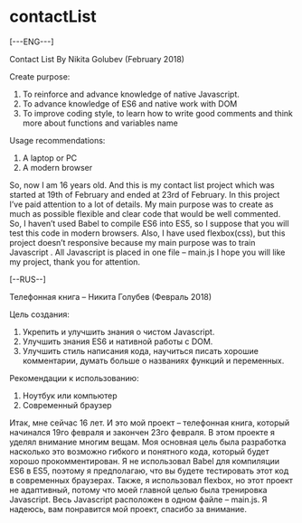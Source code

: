 # contactList
[---ENG---]

Contact List By Nikita Golubev (February 2018)

Create purpose:
1)	To reinforce and advance knowledge of native Javascript.
2)	To advance knowledge of ES6 and native work with DOM
3)	To improve coding style, to learn how to write good comments and think more about functions and variables name

Usage recommendations:
1)	A laptop or PC
2)	A modern browser

So, now I am 16 years old. And this is my contact list project which was started at 19th of  February and ended at 23rd of February. 
In this project I’ve paid attention to a lot of details. My main purpose was to create as much as possible flexible and clear code that would be well commented.
So, I haven’t used Babel to compile ES6 into ES5, so I suppose that you will test this code in modern browsers. Also, I have used flexbox(css), but this project doesn’t  responsive because my main purpose was to train Javascript . 
All Javascript is placed in one file – main.js
I hope you will like my project, thank you for attention. 

[--RUS--]

Телефонная книга – Никита Голубев
(Февраль 2018)

Цель создания:
1)	Укрепить и улучшить знания о чистом Javascript.
2)	Улучшить знания ES6 и нативной работы с DOM.
3)	Улучшить стиль написания кода, научиться писать хорошие комментарии, думать больше о названиях функций и переменных.

Рекомендации к использованию:
1)	Ноутбук или компьютер
2)	Современный браузер

Итак, мне сейчас 16 лет. И это мой проект – телефонная книга, который начинался 19го февраля и закончен 23го февраля.
В этом проекте я уделял внимание многим вещам. Моя основная цель была разработка  насколько это возможно гибкого и понятного кода, который будет хорошо прокомментирован.
Я не использовал Babel для компиляции ES6 в ES5, поэтому я предполагаю, что вы будете тестировать этот код в современных браузерах. Также, я использовал flexbox, но этот проект не адаптивный, потому что моей главной целью была тренировка Javascript.
Весь Javascript расположен в одном файле – main.js.
Я надеюсь, вам понравится мой проект, спасибо за внимание.
